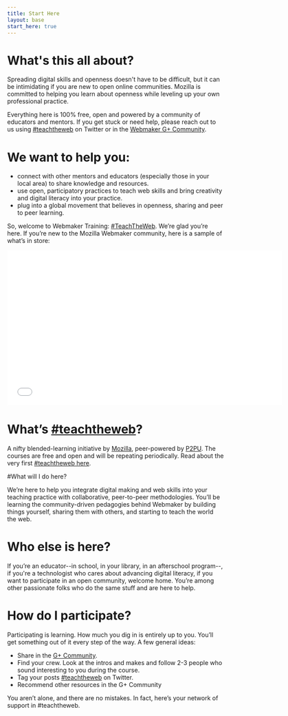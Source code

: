 ```yaml
---
title: Start Here
layout: base
start_here: true
---
```

# What's this all about?

Spreading digital skills and openness doesn't have to be difficult, but it can be intimidating if you are new to open online communities. Mozilla is committed to helping you learn about openness while leveling up your own professional practice.

Everything here is 100% free, open and powered by a community of educators and mentors. If you get stuck or need help, please reach out to us using <a href="https://twitter.com/search?q=teachtheweb&amp;src=typd&amp;f=realtime">#teachtheweb</a> on Twitter or in the <a href="https://plus.google.com/u/0/communities/106022863174952221205/stream/4723a453-f65d-49c4-a44e-cae2b9dbada1">Webmaker G+ Community</a>.

# We want to help you:
* connect with other mentors and educators (especially those in your local area) to share knowledge and resources.</li>
* use open, participatory practices to teach web skills and bring creativity and digital literacy into your practice.</li>
* plug into a global movement that believes in openness, sharing and peer to peer learning.</li>
			
So, welcome to Webmaker Training: <a href="https://twitter.com/search?q=teachtheweb&amp;src=typd&amp;f=realtime">#TeachTheWeb</a>. We’re glad you’re here. If you’re new to the Mozilla Webmaker community, here is a sample of what’s in store:
			
<div class="embedWrapper"><iframe width="640" height="360" src="//www.youtube.com/embed/u6zEOOl4c7w" frameborder="0" allowfullscreen></iframe></div>
			
			
# What’s <a href="https://twitter.com/search?q=teachtheweb&amp;src=typd&amp;f=realtime">#teachtheweb</a>?
			
A nifty blended-learning initiative by <a href="http://www.mozilla.org/en-US/">Mozilla</a>, peer-powered by <a href="https://p2pu.org/en/">P2PU</a>. The courses are free and open and will be repeating periodically. Read about the very first <a href="http://hivenyc.org/teachtheweb/">#teachtheweb here</a>.
			
#What will I do here?
			
We’re here to help you integrate digital making and web skills into your teaching practice with collaborative, peer-to-peer methodologies. You’ll be learning the community-driven pedagogies behind Webmaker by building things yourself, sharing them with others, and starting to teach the world the web.
						
# Who else is here?

If you’re an educator--in school, in your library, in an afterschool program--, if you're a technologist who cares about advancing digital literacy, if you want to participate in an open community, welcome home. You’re among other passionate folks who do the same stuff and are here to help.
			
# How do I participate?
			
Participating is learning. How much you dig in is entirely up to you. You’ll get something out of it every step of the way. A few general ideas:

* Share in the <a href="https://plus.google.com/u/0/communities/106022863174952221205/stream/4723a453-f65d-49c4-a44e-cae2b9dbada1">G+ Community</a>.
* Find your crew. Look at the intros and makes and follow 2-3 people who sound interesting to you during the course.
* Tag your posts <a href="https://twitter.com/search?q=teachtheweb&amp;src=typd&amp;f=realtime">#teachtheweb</a> on Twitter.
* Recommend other resources in the G+ Community			
			
You aren’t alone, and there are no mistakes. In fact, here’s your network of support in #teachtheweb.

